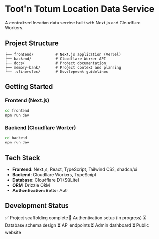 # Toot'n Totum Location Data Service

A centralized location data service built with Next.js and Cloudflare Workers.

## Project Structure

```
├── frontend/          # Next.js application (Vercel)
├── backend/           # Cloudflare Worker API
├── docs/              # Project documentation
├── memory-bank/       # Project context and planning
└── .clinerules/       # Development guidelines
```

## Getting Started

### Frontend (Next.js)
```bash
cd frontend
npm run dev
```

### Backend (Cloudflare Worker)
```bash
cd backend
npm run dev
```

## Tech Stack

- **Frontend**: Next.js, React, TypeScript, Tailwind CSS, shadcn/ui
- **Backend**: Cloudflare Workers, TypeScript
- **Database**: Cloudflare D1 (SQLite)
- **ORM**: Drizzle ORM
- **Authentication**: Better Auth

## Development Status

✅ Project scaffolding complete
🔄 Authentication setup (in progress)
⏳ Database schema design
⏳ API endpoints
⏳ Admin dashboard
⏳ Public website
